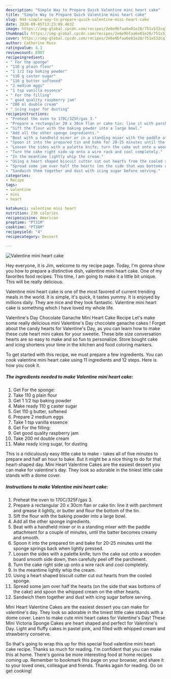 ```yaml
---
description: "Simple Way to Prepare Quick Valentine mini heart cake"
title: "Simple Way to Prepare Quick Valentine mini heart cake"
slug: 944-simple-way-to-prepare-quick-valentine-mini-heart-cake
date: 2020-09-05T13:23:09.463Z
image: https://img-global.cpcdn.com/recipes/2e6e9bfaa6e01e28/751x532cq70/valentine-mini-heart-cake-recipe-main-photo.jpg
thumbnail: https://img-global.cpcdn.com/recipes/2e6e9bfaa6e01e28/751x532cq70/valentine-mini-heart-cake-recipe-main-photo.jpg
cover: https://img-global.cpcdn.com/recipes/2e6e9bfaa6e01e28/751x532cq70/valentine-mini-heart-cake-recipe-main-photo.jpg
author: Catherine Ross
ratingvalue: 4.1
reviewcount: 6907
recipeingredient:
- " For the sponge"
- "110 g plain flour"
- "1 1/2 tsp baking powder"
- "110 g caster sugar"
- "110 g butter softened"
- "2 medium eggs"
- "1 tsp vanilla essence"
- " For the filling"
- " good quality raspberry jam"
- "200 ml double cream"
- " icing sugar for dusting"
recipeinstructions:
- "Preheat the oven to 170C/325F/gas 3."
- "Prepare a rectangular 20 x 30cm flan or cake tin: line it with parchment and grease it lightly, or butter and flour the bottom of the tin."
- "Sift the flour with the baking powder into a large bowl."
- "Add all the other sponge ingredients."
- "Beat with a handheld mixer or in a standing mixer with the paddle attachment for a couple of minutes, until the batter becomes creamy and smooth."
- "Spoon it into the prepared tin and bake for 20-25 minutes until the sponge springs back when lightly pressed."
- "Loosen the sides with a palette knife; turn the cake out onto a wooden board smooth side down, then carefully peel off the parchment."
- "Turn the cake right side up onto a wire rack and cool completely."
- "In the meantime lightly whip the cream."
- "Using a heart shaped biscuit cutter cut out hearts from the cooled sponge."
- "Spread some jam over half the hearts (on the side that was bottoms of the cake) and spoon the whipped cream on the other hearts."
- "Sandwich them together and dust with icing sugar before serving."
categories:
- Recipe
tags:
- valentine
- mini
- heart

katakunci: valentine mini heart 
nutrition: 238 calories
recipecuisine: American
preptime: "PT31M"
cooktime: "PT38M"
recipeyield: "4"
recipecategory: Dessert

---
```



![Valentine mini heart cake](https://img-global.cpcdn.com/recipes/2e6e9bfaa6e01e28/751x532cq70/valentine-mini-heart-cake-recipe-main-photo.jpg)

Hey everyone, it is Jim, welcome to my recipe page. Today, I'm gonna show you how to prepare a distinctive dish, valentine mini heart cake. One of my favorites food recipes. This time, I am going to make it a little bit unique. This will be really delicious.

Valentine mini heart cake is one of the most favored of current trending meals in the world. It is simple, it's quick, it tastes yummy. It is enjoyed by millions daily. They are nice and they look fantastic. Valentine mini heart cake is something which I have loved my whole life.

Valentine&#39;s Day Chocolate Ganache Mini Heart Cake Recipe Let&#39;s make some really delicious mini Valentine&#39;s Day chocolate ganache cakes ! Forget about the candy hearts for Valentine&#39;s Day, as you can learn how to make these cute heart mini cakes for your sweetie. These bite size conversation hearts are so easy to make and so fun to personalize. Store bought cake and icing shortens your time in the kitchen and food coloring markers.


To get started with this recipe, we must prepare a few ingredients. You can cook valentine mini heart cake using 11 ingredients and 12 steps. Here is how you cook it.

<!--inarticleads1-->

##### The ingredients needed to make Valentine mini heart cake:

1. Get  For the sponge:
1. Take 110 g plain flour
1. Get 1 1/2 tsp baking powder
1. Make ready 110 g caster sugar
1. Get 110 g butter, softened
1. Prepare 2 medium eggs
1. Take 1 tsp vanilla essence
1. Get  For the filling:
1. Get  good quality raspberry jam
1. Take 200 ml double cream
1. Make ready  icing sugar, for dusting


This is a ridiculously easy little cake to make - takes all of five minutes to prepare and half an hour to bake. But it might be a nice thing to do for that heart-shaped day. Mini Heart Valentine Cakes are the easiest dessert you can make for valentine&#39;s day. They look so adorable in the tiniest little cake stands with a dome cover. 

<!--inarticleads2-->

##### Instructions to make Valentine mini heart cake:

1. Preheat the oven to 170C/325F/gas 3.
1. Prepare a rectangular 20 x 30cm flan or cake tin: line it with parchment and grease it lightly, or butter and flour the bottom of the tin.
1. Sift the flour with the baking powder into a large bowl.
1. Add all the other sponge ingredients.
1. Beat with a handheld mixer or in a standing mixer with the paddle attachment for a couple of minutes, until the batter becomes creamy and smooth.
1. Spoon it into the prepared tin and bake for 20-25 minutes until the sponge springs back when lightly pressed.
1. Loosen the sides with a palette knife; turn the cake out onto a wooden board smooth side down, then carefully peel off the parchment.
1. Turn the cake right side up onto a wire rack and cool completely.
1. In the meantime lightly whip the cream.
1. Using a heart shaped biscuit cutter cut out hearts from the cooled sponge.
1. Spread some jam over half the hearts (on the side that was bottoms of the cake) and spoon the whipped cream on the other hearts.
1. Sandwich them together and dust with icing sugar before serving.


Mini Heart Valentine Cakes are the easiest dessert you can make for valentine&#39;s day. They look so adorable in the tiniest little cake stands with a dome cover. Learn to make cute mini heart cakes for Valentine&#39;s Day! These Mini Victoria Sponge Cakes are heart shaped and perfect for Valentine&#39;s Day. Light and fluffy cakes in pastel pink, and filled with whipped cream and strawberry conserve. 

So that's going to wrap this up for this special food valentine mini heart cake recipe. Thanks so much for reading. I'm confident that you can make this at home. There's gonna be more interesting food at home recipes coming up. Remember to bookmark this page on your browser, and share it to your loved ones, colleague and friends. Thanks again for reading. Go on get cooking!
